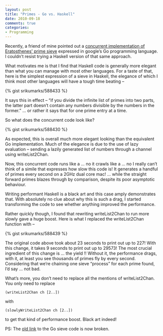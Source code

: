 ```yaml
---
layout: post
title: "Primes - Go vs. Haskell"
date: 2010-09-18
comments: true
categories: 
- Programming
---
```


Recently, a friend of mine pointed out a 
[concurrent implementation of Eratosthenes' prime sieve] 
expressed in google’s Go programming language. I
couldn’t resist trying a Haskell version of that same approach. 

<!-- more -->

What motivates me is that I find that Haskell code is generally more elegant
than what you can manage with most other languages. For a taste of that, here
is the simplest expression of a sieve in Haskell, the elegance of which I think
most other languages will have a tough time beating –

{% gist srikumarks/588433 %}

It says this in effect – “if you divide the infinite list of primes into two
parts, the latter part doesn’t contain any numbers divisible by the numbers in
the former.” … or rather it says that for one prime entry at a time.

So what does the concurrent code look like?

{% gist srikumarks/588430 %}

As expected, this is overall much more elegant looking than the equivalent Go
implementation. Much of the elegance is due to the use of lazy evaluation –
sending a lazily generated list of numbers through a channel using
writeList2Chan.

Now, this concurrent code runs like a … no it crawls like a … no I really can’t
think of a simile that expresses how slow this code is! It generates a handful
of primes every second on a 2GHz dual core mac! … while the straight forward
primes blazes through by comparison, despite its poor asymptotic behaviour.

Writing performant Haskell is a black art and this case amply demonstrates
that. With absolutely no clue about why this is such a drag, I started
transforming the code to see whether anything improved the performance.

Rather quickly though, I found that rewriting writeList2Chan to run more slowly
gave a huge boost. Here is what I replaced the writeList2Chan function with –

{% gist srikumarks/588439 %}

The original code above took about 23 seconds to print out up to 227! With this
change, it takes 9 seconds to print out up to 29573! The most crucial
ingredient of this change is … the yield !! Without it, the performance drags,
with it, at least you see thousands of primes fly by every second. Considering
that we’re chaining one sieve “process” for each prime found, I’d say … not
bad.

What’s more, you don’t need to replace all the mentions of writeList2Chan. You
only need to replace

    (writeList2Chan ch [2..])

with

    (slowlyWriteList2Chan ch [2..])

to get that kind of performance boost.  Black art indeed!

[concurrent implementation of Eratosthenes' prime sieve]: http://golang.org/s/prime-sieve
[Go implementation]: http://golang.org/doc/go_tutorial.html#tmp_353
[despite its poor aasymptotic behaviour]: http://sites.google.com/site/haskell/notes/thegenuinesieveoferatosthenes
[performant Haskell]: http://www.haskell.org/haskellwiki/Performance

PS: The [old link](http://golang.org/doc/go_tutorial.html#tmp_353) to the Go sieve code is now broken.

